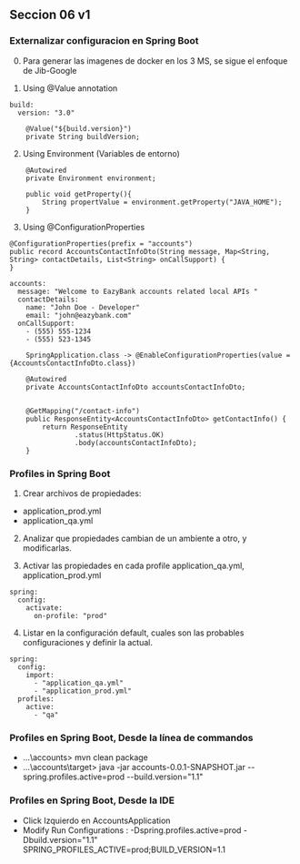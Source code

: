 ## Seccion 06 v1 


### Externalizar configuracion en Spring Boot
0. Para generar las imagenes de docker en los 3 MS, se sigue el enfoque de Jib-Google

1. Using @Value annotation
```
build:
  version: "3.0" 
  
    @Value("${build.version}")
    private String buildVersion;
```
2. Using Environment (Variables de entorno)
```
    @Autowired
    private Environment environment;

    public void getProperty(){
        String propertValue = environment.getProperty("JAVA_HOME");
    }
```

3. Using @ConfigurationProperties
```
@ConfigurationProperties(prefix = "accounts")
public record AccountsContactInfoDto(String message, Map<String, String> contactDetails, List<String> onCallSupport) {
}

accounts:
  message: "Welcome to EazyBank accounts related local APIs "
  contactDetails:
    name: "John Doe - Developer"
    email: "john@eazybank.com"
  onCallSupport:
    - (555) 555-1234
    - (555) 523-1345
    
    SpringApplication.class -> @EnableConfigurationProperties(value = {AccountsContactInfoDto.class})

    @Autowired
    private AccountsContactInfoDto accountsContactInfoDto;
    
    
    @GetMapping("/contact-info")
    public ResponseEntity<AccountsContactInfoDto> getContactInfo() {
        return ResponseEntity
                .status(HttpStatus.OK)
                .body(accountsContactInfoDto);
    }
```

### Profiles in Spring Boot
1. Crear archivos de propiedades:
  - application_prod.yml
  - application_qa.yml

2. Analizar que propiedades cambian de un ambiente a otro, y modificarlas.

3. Activar las propiedades en cada profile application_qa.yml, application_prod.yml
```
spring:
  config:
    activate:
      on-profile: "prod"
```

4. Listar en la configuración default, cuales son las probables configuraciones
   y definir la actual.
```
spring:
  config:
    import:
      - "application_qa.yml"
      - "application_prod.yml"
  profiles:
    active:
      - "qa"
```

### Profiles en Spring Boot, Desde la línea de commandos
- ...\accounts> mvn clean package
- ...\accounts\target> java -jar accounts-0.0.1-SNAPSHOT.jar --spring.profiles.active=prod --build.version="1.1" 

### Profiles en Spring Boot, Desde la IDE
- Click Izquierdo en AccountsApplication
- Modify Run Configurations :
  -Dspring.profiles.active=prod -Dbuild.version="1.1"
  SPRING_PROFILES_ACTIVE=prod;BUILD_VERSION=1.1






